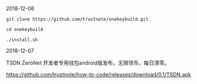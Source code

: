 2018-12-06

```
git clone https://github.com/trustnote/onekeybuild.git

cd onekeybuild

./install.sh

```

2018-12-07

TSDN ZeroNet 开发者专用钱包android版发布，无限领币，每日清零。

https://github.com/trustnote/how-to-code/releases/download/0.1/TSDN.apk
